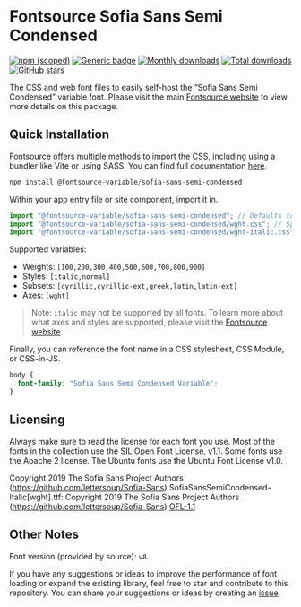 # Fontsource Sofia Sans Semi Condensed

[![npm (scoped)](https://img.shields.io/npm/v/@fontsource-variable/sofia-sans-semi-condensed?color=brightgreen)](https://www.npmjs.com/package/@fontsource-variable/sofia-sans-semi-condensed) [![Generic badge](https://img.shields.io/badge/fontsource-passing-brightgreen)](https://github.com/fontsource/fontsource) [![Monthly downloads](https://badgen.net/npm/dm/@fontsource-variable/sofia-sans-semi-condensed)](https://github.com/fontsource/fontsource) [![Total downloads](https://badgen.net/npm/dt/@fontsource-variable/sofia-sans-semi-condensed)](https://github.com/fontsource/fontsource) [![GitHub stars](https://img.shields.io/github/stars/fontsource/fontsource.svg?style=social&label=Star)](https://github.com/fontsource/fontsource/stargazers)

The CSS and web font files to easily self-host the “Sofia Sans Semi Condensed” variable font. Please visit the main [Fontsource website](https://fontsource.org/fonts/sofia-sans-semi-condensed) to view more details on this package.

## Quick Installation

Fontsource offers multiple methods to import the CSS, including using a bundler like Vite or using SASS. You can find full documentation [here](https://fontsource.org/docs/getting-started/introduction).

```javascript
npm install @fontsource-variable/sofia-sans-semi-condensed
```

Within your app entry file or site component, import it in.

```javascript
import "@fontsource-variable/sofia-sans-semi-condensed"; // Defaults to wght axis
import "@fontsource-variable/sofia-sans-semi-condensed/wght.css"; // Specify axis
import "@fontsource-variable/sofia-sans-semi-condensed/wght-italic.css"; // Specify axis and style
```

Supported variables:
- Weights: `[100,200,300,400,500,600,700,800,900]`
- Styles: `[italic,normal]`
- Subsets: `[cyrillic,cyrillic-ext,greek,latin,latin-ext]`
- Axes: `[wght]`

> Note: `italic` may not be supported by all fonts. To learn more about what axes and styles are supported, please visit the [Fontsource website](https://fontsource.org/fonts/sofia-sans-semi-condensed).

Finally, you can reference the font name in a CSS stylesheet, CSS Module, or CSS-in-JS.

```css
body {
  font-family: "Sofia Sans Semi Condensed Variable";
}
```

## Licensing
Always make sure to read the license for each font you use. Most of the fonts in the collection use the SIL Open Font License, v1.1. Some fonts use the Apache 2 license. The Ubuntu fonts use the Ubuntu Font License v1.0.

Copyright 2019 The Sofia Sans Project Authors (https://github.com/lettersoup/Sofia-Sans) SofiaSansSemiCondensed-Italic[wght].ttf: Copyright 2019 The Sofia Sans Project Authors (https://github.com/lettersoup/Sofia-Sans)
[OFL-1.1](https://openfontlicense.org)

## Other Notes
Font version (provided by source): `v8`.

If you have any suggestions or ideas to improve the performance of font loading or expand the existing library, feel free to star and contribute to this repository. You can share your suggestions or ideas by creating an [issue](https://github.com/fontsource/fontsource/issues).
